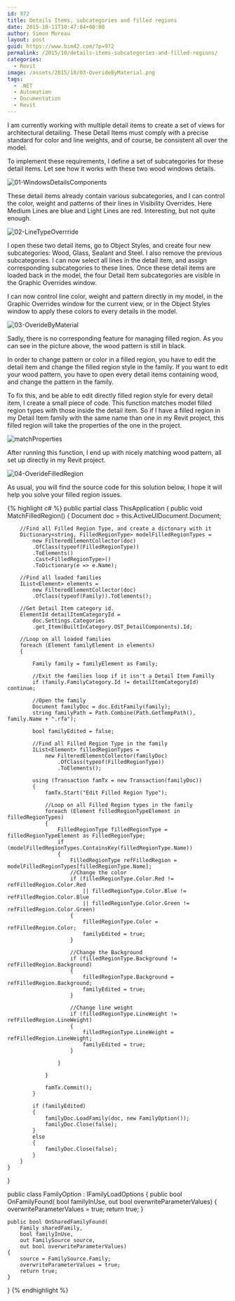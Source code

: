 ```yaml
---
id: 972
title: Details Items, subcategories and filled regions
date: 2015-10-11T10:47:04+00:00
author: Simon Moreau
layout: post
guid: https://www.bim42.com/?p=972
permalink: /2015/10/details-items-subcategories-and-filled-regions/
categories:
  - Revit
image: /assets/2015/10/03-OverideByMaterial.png
tags:
  - .NET
  - Automation
  - Documentation
  - Revit
---
```

I am currently working with multiple detail items to create a set of views for architectural detailing. These Detail Items must comply with a precise standard for color and line weights, and of course, be consistent all over the model.

To implement these requirements, I define a set of subcategories for these detail items. Let see how it works with these two wood windows details.

![01-WindowsDetailsComponents](/assets/2015/10/01-WindowsDetailsComponents.jpg)

These detail items already contain various subcategories, and I can control the color, weight and patterns of their lines in Visibility Overrides. Here Medium Lines are blue and Light Lines are red. Interesting, but not quite enough.

![02-LineTypeOverrride](/assets/2015/10/02-LineTypeOverrride.png)

I open these two detail items, go to Object Styles, and create four new subcategories: Wood, Glass, Sealant and Steel. I also remove the previous subcategories. I can now select all lines in the detail item, and assign corresponding subcategories to these lines. Once these detail items are loaded back in the model, the four Detail Item subcategories are visible in the Graphic Overrides window.

I can now control line color, weight and pattern directly in my model, in the Graphic Overrides window for the current view, or in the Object Styles window to apply these colors to every details in the model.

![03-OverideByMaterial](/assets/2015/10/03-OverideByMaterial.png)

Sadly, there is no corresponding feature for managing filled region. As you can see in the picture above, the wood pattern is still in black.

In order to change pattern or color in a filled region, you have to edit the detail item and change the filled region style in the family. If you want to edit your wood pattern, you have to open every detail items containing wood, and change the pattern in the family.

To fix this, and be able to edit directly filled region style for every detail item, I create a small piece of code. This function matches model filled region types with those inside the detail item. So if I have a filled region in my Detail Item family with the same name than one in my Revit project, this filled region will take the properties of the one in the project.

![matchProperties](/assets/2015/10/matchProperties.png)

After running this function, I end up with nicely matching wood pattern, all set up directly in my Revit project.

![04-OverideFilledRegion](/assets/2015/10/04-OverideFilledRegion.png)

As usual, you will find the source code for this solution below, I hope it will help you solve your filled region issues.

{% highlight c# %}
public partial class ThisApplication
{
    public void MatchFilledRegion()
    {
        Document doc = this.ActiveUIDocument.Document;

        //Find all Filled Region Type, and create a dictonary with it
        Dictionary<string, FilledRegionType> modelFilledRegionTypes =
            new FilteredElementCollector(doc)
            .OfClass(typeof(FilledRegionType))
            .ToElements()
            .Cast<FilledRegionType>()
            .ToDictionary(e => e.Name);

        //Find all loaded families
        IList<Element> elements = 
            new FilteredElementCollector(doc)
            .OfClass(typeof(Family)).ToElements();

        //Get Detail Item category id.
        ElementId detailItemCategoryId = 
            doc.Settings.Categories
            .get_Item(BuiltInCategory.OST_DetailComponents).Id;

        //Loop on all loaded families
        foreach (Element familyElement in elements)
        {

            Family family = familyElement as Family;

            //Exit the families loop if it isn't a Detail Item Familly
            if (family.FamilyCategory.Id != detailItemCategoryId) continue;

            //Open the family
            Document familyDoc = doc.EditFamily(family);
            string familyPath = Path.Combine(Path.GetTempPath(), family.Name + ".rfa");

            bool familyEdited = false;

            //Find all Filled Region Type in the family
            IList<Element> filledRegionTypes = 
                new FilteredElementCollector(familyDoc)
                    .OfClass(typeof(FilledRegionType))
                    .ToElements();

            using (Transaction famTx = new Transaction(familyDoc))
            {
                famTx.Start("Edit Filled Region Type");

                //Loop on all Filled Region types in the family
                foreach (Element filledRegionTypeElement in filledRegionTypes)
                {
                    FilledRegionType filledRegionType = filledRegionTypeElement as FilledRegionType;
                    if (modelFilledRegionTypes.ContainsKey(filledRegionType.Name))
                    {
                        FilledRegionType refFilledRegion = modelFilledRegionTypes[filledRegionType.Name];
                        //Change the color
                        if (filledRegionType.Color.Red != refFilledRegion.Color.Red
                            || filledRegionType.Color.Blue != refFilledRegion.Color.Blue
                            || filledRegionType.Color.Green != refFilledRegion.Color.Green)
                        {
                            filledRegionType.Color = refFilledRegion.Color;
                            familyEdited = true;
                        }

                        //Change the Background
                        if (filledRegionType.Background != refFilledRegion.Background)
                        {
                            filledRegionType.Background = refFilledRegion.Background;
                            familyEdited = true;
                        }

                        //Change line weight
                        if (filledRegionType.LineWeight != refFilledRegion.LineWeight)
                        {
                            filledRegionType.LineWeight = refFilledRegion.LineWeight;
                            familyEdited = true;
                        }

                    }

                }

                famTx.Commit();
            }

            if (familyEdited)
            {
                familyDoc.LoadFamily(doc, new FamilyOption());
                familyDoc.Close(false);
            }
            else
            {
                familyDoc.Close(false);
            }
        }
    }
}

public class FamilyOption : IFamilyLoadOptions
{
    public bool OnFamilyFound(
        bool familyInUse, 
        out bool overwriteParameterValues)
    {
        overwriteParameterValues = true;
        return true;
    }

    public bool OnSharedFamilyFound(
        Family sharedFamily, 
        bool familyInUse, 
        out FamilySource source, 
        out bool overwriteParameterValues)
    {
        source = FamilySource.Family;
        overwriteParameterValues = true;
        return true;
    }
}
{% endhighlight %}
